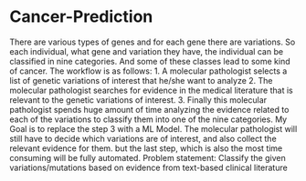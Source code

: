 # Cancer-Prediction
There are various types of genes and for each gene there are variations. So each individual, what gene and variation they have, the individual can be classified in nine categories. And some of these classes lead to some kind of cancer. The workflow is as follows: 1. A molecular pathologist selects a list of genetic variations of interest that he/she want to analyze 2. The molecular pathologist searches for evidence in the medical literature that is relevant to the genetic variations of interest. 3. Finally this molecular pathologist spends huge amount of time analyzing the evidence related to each of the variations to classify them into one of the nine categories. My Goal is to replace the step 3 with a ML Model. The molecular pathologist will still have to decide which variations are of interest, and also collect the relevant evidence for them. but the last step, which is also the most time consuming will be fully automated.  Problem statement: Classify the given variations/mutations based on evidence from text-based clinical literature
